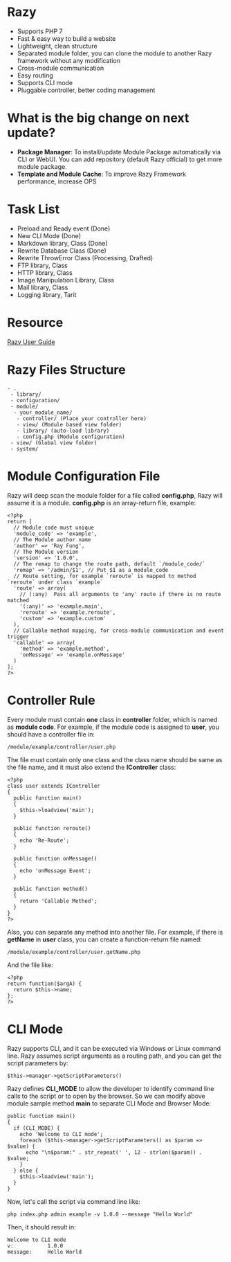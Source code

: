 # Razy
- Supports PHP 7
- Fast & easy way to build a website
- Lightweight, clean structure
- Separated module folder, you can clone the module to another Razy framework without any modification
- Cross-module communication
- Easy routing
- Supports CLI mode
- Pluggable controller, better coding management

# What is the big change on next update?
- **Package Manager**:
To install/update Module Package automatically via CLI or WebUI. You can add repository (default Razy official) to get more module package.
- **Template and Module Cache**:
To improve Razy Framework performance, increase OPS

# Task List
- Preload and Ready event (Done)
- New CLI Mode (Done)
- Markdown library, Class (Done)
- Rewrite Database Class (Done)
- Rewrite ThrowError Class (Processing, Drafted)
- FTP library, Class
- HTTP library, Class
- Image Manipulation Library, Class
- Mail library, Class
- Logging library, Tarit

# Resource
[Razy User Guide](http://rayfung.hk/Razy)

# Razy Files Structure
```
- .
 - library/
 - configuration/
 - module/
  - your_module_name/
   - controller/ (Place your controller here)
   - view/ (Module based view folder)
   - library/ (auto-load library)
   - config.php (Module configuration)
 - view/ (Global view folder)
 - system/
```
# Module Configuration File
Razy will deep scan the module folder for a file called **config.php**, Razy will assume it is a module. **config.php** is an array-return file, example:

```
<?php
return [
  // Module code must unique
  'module_code' => 'example',
  // The Module author name
  'author' => 'Ray Fung',
  // The Module version
  'version' => '1.0.0',
  // The remap to change the route path, default `/module_code/`
  'remap' => '/admin/$1', // Put $1 as a module_code
  // Route setting, for example `reroute` is mapped to method `reroute` under class `example`
  'route' => array(
    // (:any)  Pass all arguments to 'any' route if there is no route matched
    '(:any)' => 'example.main',
    'reroute' => 'example.reroute',
    'custom' => 'example.custom'
  ),
  // Callable method mapping, for cross-module communication and event trigger
  'callable' => array(
    'method' => 'example.method',
    'onMessage' => 'example.onMessage'
  )
];
?>
```

# Controller Rule
Every module must contain **one** class in **controller** folder, which is named as **module code**. For example, if the module code is assigned to **user**, you should have a controller file in:

```
/module/example/controller/user.php
```

The file must contain only one class and the class name should be same as the file name, and it must also extend the **IController** class:

```
<?php
class user extends IController
{
  public function main()
  {
    $this->loadview('main');
  }

  public function reroute()
  {
    echo 'Re-Route';
  }

  public function onMessage()
  {
    echo 'onMessage Event';
  }

  public function method()
  {
    return 'Callable Method';
  }
}
?>
```

Also, you can separate any method into another file. For example, if there is **getName** in **user** class, you can create a function-return file named:

```
/module/example/controller/user.getName.php
```

And the file like:

```
<?php
return function($argA) {
  return $this->name;
};
?>
```

# CLI Mode
Razy supports CLI, and it can be executed via Windows or Linux command line. Razy assumes script arguments as a routing path, and you can get the script parameters by:

```
$this->manager->getScriptParameters()
```

Razy defines **CLI_MODE** to allow the developer to identify command line calls to the script or to open by the browser. So we can modify above module sample method **main** to separate CLI Mode and Browser Mode:

```
public function main()
{
  if (CLI_MODE) {
    echo 'Welcome to CLI mode';
    foreach ($this->manager->getScriptParameters() as $param => $value) {
      echo "\n$param:" . str_repeat(' ', 12 - strlen($param)) . $value;
    }
  } else {
    $this->loadview('main');
  }
}
```

Now, let's call the script via command line like:

```
php index.php admin example -v 1.0.0 --message "Hello World"
```

Then, it should result in:

```
Welcome to CLI mode
v:           1.0.0
message:     Hello World
```
